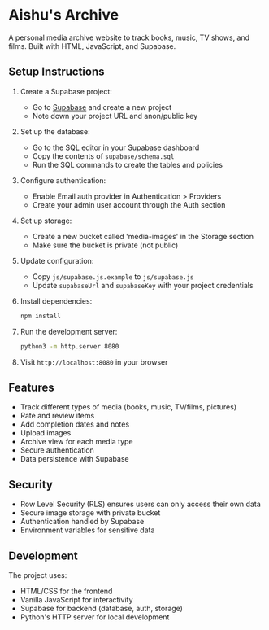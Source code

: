 # Aishu's Archive

A personal media archive website to track books, music, TV shows, and films. Built with HTML, JavaScript, and Supabase.

## Setup Instructions

1. Create a Supabase project:
   - Go to [Supabase](https://supabase.com) and create a new project
   - Note down your project URL and anon/public key

2. Set up the database:
   - Go to the SQL editor in your Supabase dashboard
   - Copy the contents of `supabase/schema.sql`
   - Run the SQL commands to create the tables and policies

3. Configure authentication:
   - Enable Email auth provider in Authentication > Providers
   - Create your admin user account through the Auth section

4. Set up storage:
   - Create a new bucket called 'media-images' in the Storage section
   - Make sure the bucket is private (not public)

5. Update configuration:
   - Copy `js/supabase.js.example` to `js/supabase.js`
   - Update `supabaseUrl` and `supabaseKey` with your project credentials

6. Install dependencies:
   ```bash
   npm install
   ```

7. Run the development server:
   ```bash
   python3 -m http.server 8080
   ```

8. Visit `http://localhost:8080` in your browser

## Features

- Track different types of media (books, music, TV/films, pictures)
- Rate and review items
- Add completion dates and notes
- Upload images
- Archive view for each media type
- Secure authentication
- Data persistence with Supabase

## Security

- Row Level Security (RLS) ensures users can only access their own data
- Secure image storage with private bucket
- Authentication handled by Supabase
- Environment variables for sensitive data

## Development

The project uses:
- HTML/CSS for the frontend
- Vanilla JavaScript for interactivity
- Supabase for backend (database, auth, storage)
- Python's HTTP server for local development 